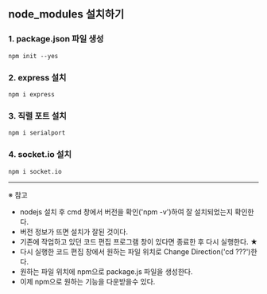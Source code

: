 ## node_modules 설치하기

### 1. package.json 파일 생성
```
npm init --yes
```

### 2. express 설치
```
npm i express
```

### 3. 직렬 포트 설치
```
npm i serialport
```

### 4. socket.io 설치
```
npm i socket.io
```
***
※ 참고
- nodejs 설치 후 cmd 창에서 버전을 확인('npm -v')하여 잘 설치되었는지 확인한다. 
- 버전 정보가 뜨면 설치가 잘된 것이다. 
- 기존에 작업하고 있던 코드 편집 프로그램 창이 있다면 종료한 후 다시 실행한다. ★
- 다시 실행한 코드 편집 창에서 원하는 파일 위치로 Change Direction('cd ???')한다. 
- 원하는 파일 위치에 npm으로 package.js 파일을 생성한다. 
- 이제 npm으로 원하는 기능을 다운받을수 있다. 
